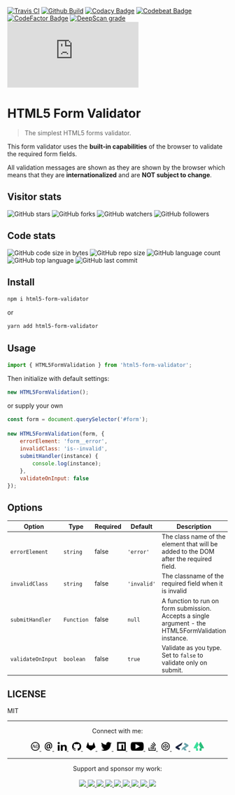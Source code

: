 [![Travis CI](https://travis-ci.com/scriptex/html5-form-validator.svg?branch=master)](https://travis-ci.com/scriptex/html5-form-validator)
[![Github Build](https://github.com/scriptex/html5-form-validator/workflows/Build/badge.svg)](https://github.com/scriptex/html5-form-validator/actions?query=workflow%3ABuild)
[![Codacy Badge](https://app.codacy.com/project/badge/Grade/34d3d75710534dc6a38c3584a1dcd068)](https://www.codacy.com/gh/scriptex/html5-form-validator/dashboard?utm_source=github.com&utm_medium=referral&utm_content=scriptex/html5-form-validator&utm_campaign=Badge_Grade)
[![Codebeat Badge](https://codebeat.co/badges/d765a4c8-2c0e-44f2-89c3-fa364fdc14e6)](https://codebeat.co/projects/github-com-scriptex-html5-form-validator-master)
[![CodeFactor Badge](https://www.codefactor.io/repository/github/scriptex/html5-form-validator/badge)](https://www.codefactor.io/repository/github/scriptex/html5-form-validator)
[![DeepScan grade](https://deepscan.io/api/teams/3574/projects/5257/branches/40799/badge/grade.svg)](https://deepscan.io/dashboard#view=project&tid=3574&pid=5257&bid=40799)
[![Analytics](https://ga-beacon-361907.ew.r.appspot.com/UA-83446952-1/github.com/scriptex/html5-form-validator/README.md?pixel)](https://github.com/scriptex/html5-form-validator/)

# HTML5 Form Validator

> The simplest HTML5 forms validator.

This form validator uses the **built-in capabilities** of the browser to validate the required form fields.

All validation messages are shown as they are shown by the browser which means that they are **internationalized** and are **NOT subject to change**.

## Visitor stats

![GitHub stars](https://img.shields.io/github/stars/scriptex/html5-form-validator?style=social)
![GitHub forks](https://img.shields.io/github/forks/scriptex/html5-form-validator?style=social)
![GitHub watchers](https://img.shields.io/github/watchers/scriptex/html5-form-validator?style=social)
![GitHub followers](https://img.shields.io/github/followers/scriptex?style=social)

## Code stats

![GitHub code size in bytes](https://img.shields.io/github/languages/code-size/scriptex/html5-form-validator)
![GitHub repo size](https://img.shields.io/github/repo-size/scriptex/html5-form-validator?style=plastic)
![GitHub language count](https://img.shields.io/github/languages/count/scriptex/html5-form-validator?style=plastic)
![GitHub top language](https://img.shields.io/github/languages/top/scriptex/html5-form-validator?style=plastic)
![GitHub last commit](https://img.shields.io/github/last-commit/scriptex/html5-form-validator?style=plastic)

## Install

```sh
npm i html5-form-validator
```

or

```sh
yarn add html5-form-validator
```

## Usage

```javascript
import { HTML5FormValidation } from 'html5-form-validator';
```

Then initialize with default settings:

```javascript
new HTML5FormValidation();
```

or supply your own

```javascript
const form = document.querySelector('#form');

new HTML5FormValidation(form, {
	errorElement: 'form__error',
	invalidClass: 'is--invalid',
	submitHandler(instance) {
		console.log(instance);
	},
	validateOnInput: false
});
```

## Options

| Option            | Type       | Required | Default     | Description                                                                                         |
| ----------------- | ---------- | -------- | ----------- | --------------------------------------------------------------------------------------------------- |
| `errorElement`    | `string`   | false    | `'error'`   | The class name of the element that will be added to the DOM after the required field.               |
| `invalidClass`    | `string`   | false    | `'invalid'` | The classname of the required field when it is invalid                                              |
| `submitHandler`   | `Function` | false    | `null`      | A function to run on form submission. Accepts a single argument - the HTML5FormValidation instance. |
| `validateOnInput` | `boolean`  | false    | `true`      | Validate as you type. Set to `false` to validate only on submit.                                    |

## LICENSE

MIT

---

<div align="center">
    Connect with me:
</div>

<br />

<div align="center">
    <a href="https://atanas.info">
        <img src="https://raw.githubusercontent.com/scriptex/socials/master/styled-assets/logo.svg" height="20" alt="">
    </a>
    &nbsp;
    <a href="mailto:hi@atanas.info">
        <img src="https://raw.githubusercontent.com/scriptex/socials/master/styled-assets/email.svg" height="20" alt="">
    </a>
    &nbsp;
    <a href="https://www.linkedin.com/in/scriptex/">
        <img src="https://raw.githubusercontent.com/scriptex/socials/master/styled-assets/linkedin.svg" height="20" alt="">
    </a>
    &nbsp;
    <a href="https://github.com/scriptex">
        <img src="https://raw.githubusercontent.com/scriptex/socials/master/styled-assets/github.svg" height="20" alt="">
    </a>
    &nbsp;
    <a href="https://gitlab.com/scriptex">
        <img src="https://raw.githubusercontent.com/scriptex/socials/master/styled-assets/gitlab.svg" height="20" alt="">
    </a>
    &nbsp;
    <a href="https://twitter.com/scriptexbg">
        <img src="https://raw.githubusercontent.com/scriptex/socials/master/styled-assets/twitter.svg" height="20" alt="">
    </a>
    &nbsp;
    <a href="https://www.npmjs.com/~scriptex">
        <img src="https://raw.githubusercontent.com/scriptex/socials/master/styled-assets/npm.svg" height="20" alt="">
    </a>
    &nbsp;
    <a href="https://www.youtube.com/user/scriptex">
        <img src="https://raw.githubusercontent.com/scriptex/socials/master/styled-assets/youtube.svg" height="20" alt="">
    </a>
    &nbsp;
    <a href="https://stackoverflow.com/users/4140082/atanas-atanasov">
        <img src="https://raw.githubusercontent.com/scriptex/socials/master/styled-assets/stackoverflow.svg" height="20" alt="">
    </a>
    &nbsp;
    <a href="https://codepen.io/scriptex/">
        <img src="https://raw.githubusercontent.com/scriptex/socials/master/styled-assets/codepen.svg" width="20" alt="">
    </a>
    &nbsp;
    <a href="https://profile.codersrank.io/user/scriptex">
        <img src="https://raw.githubusercontent.com/scriptex/socials/master/styled-assets/codersrank.svg" height="20" alt="">
    </a>
    &nbsp;
    <a href="https://linktr.ee/scriptex">
        <img src="https://raw.githubusercontent.com/scriptex/socials/master/styled-assets/linktree.svg" height="20" alt="">
    </a>
</div>

---

<div align="center">
Support and sponsor my work:
<br />
<br />
<a href="https://twitter.com/intent/tweet?text=Checkout%20this%20awesome%20developer%20profile%3A&url=https%3A%2F%2Fgithub.com%2Fscriptex&via=scriptexbg&hashtags=software%2Cgithub%2Ccode%2Cawesome" title="Tweet">
	<img src="https://img.shields.io/badge/Tweet-Share_my_profile-blue.svg?logo=twitter&color=38A1F3" />
</a>
<a href="https://paypal.me/scriptex" title="Donate on Paypal">
	<img src="https://img.shields.io/badge/Donate-Support_me_on_PayPal-blue.svg?logo=paypal&color=222d65" />
</a>
<a href="https://revolut.me/scriptex" title="Donate on Revolut">
	<img src="https://img.shields.io/endpoint?url=https://raw.githubusercontent.com/scriptex/scriptex/master/badges/revolut.json" />
</a>
<a href="https://patreon.com/atanas" title="Become a Patron">
	<img src="https://img.shields.io/badge/Become_Patron-Support_me_on_Patreon-blue.svg?logo=patreon&color=e64413" />
</a>
<a href="https://ko-fi.com/scriptex" title="Buy Me A Coffee">
	<img src="https://img.shields.io/badge/Donate-Buy%20me%20a%20coffee-yellow.svg?logo=ko-fi" />
</a>
<a href="https://liberapay.com/scriptex/donate" title="Donate on Liberapay">
	<img src="https://img.shields.io/liberapay/receives/scriptex?label=Donate%20on%20Liberapay&logo=liberapay" />
</a>

<a href="https://img.shields.io/endpoint?url=https://raw.githubusercontent.com/scriptex/scriptex/master/badges/bitcoin.json" title="Donate Bitcoin">
	<img src="https://img.shields.io/endpoint?url=https://raw.githubusercontent.com/scriptex/scriptex/master/badges/bitcoin.json" />
</a>
<a href="https://img.shields.io/endpoint?url=https://raw.githubusercontent.com/scriptex/scriptex/master/badges/etherium.json" title="Donate Etherium">
	<img src="https://img.shields.io/endpoint?url=https://raw.githubusercontent.com/scriptex/scriptex/master/badges/etherium.json" />
</a>
<a href="https://img.shields.io/endpoint?url=https://raw.githubusercontent.com/scriptex/scriptex/master/badges/shiba-inu.json" title="Donate Shiba Inu">
	<img src="https://img.shields.io/endpoint?url=https://raw.githubusercontent.com/scriptex/scriptex/master/badges/shiba-inu.json" />
</a>
</div>
